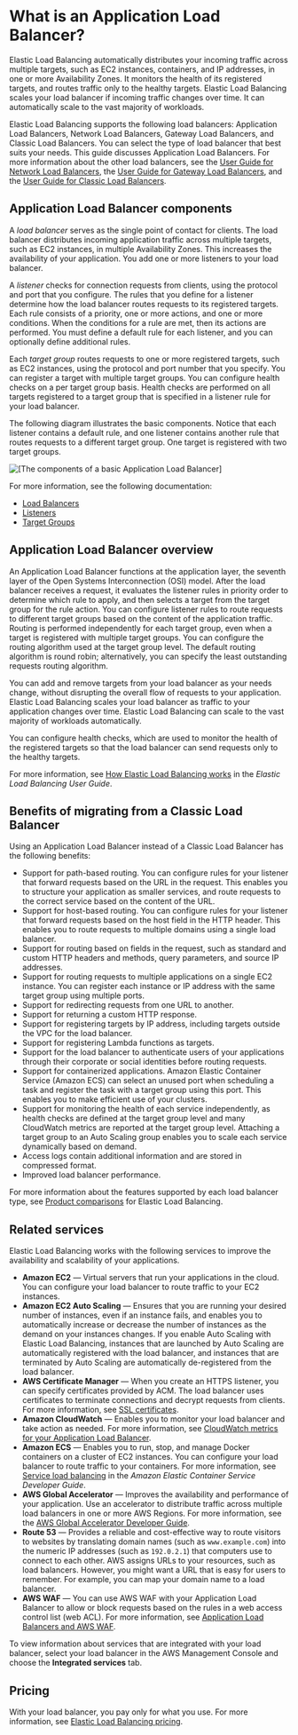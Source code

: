 # What is an Application Load Balancer?<a name="introduction"></a>

Elastic Load Balancing automatically distributes your incoming traffic across multiple targets, such as EC2 instances, containers, and IP addresses, in one or more Availability Zones\. It monitors the health of its registered targets, and routes traffic only to the healthy targets\. Elastic Load Balancing scales your load balancer if incoming traffic changes over time\. It can automatically scale to the vast majority of workloads\.

Elastic Load Balancing supports the following load balancers: Application Load Balancers, Network Load Balancers, Gateway Load Balancers, and Classic Load Balancers\. You can select the type of load balancer that best suits your needs\. This guide discusses Application Load Balancers\. For more information about the other load balancers, see the [User Guide for Network Load Balancers](https://docs.aws.amazon.com/elasticloadbalancing/latest/network/), the [User Guide for Gateway Load Balancers](https://docs.aws.amazon.com/elasticloadbalancing/latest/gateway/), and the [User Guide for Classic Load Balancers](https://docs.aws.amazon.com/elasticloadbalancing/latest/classic/)\.

## Application Load Balancer components<a name="application-load-balancer-components"></a>

A *load balancer* serves as the single point of contact for clients\. The load balancer distributes incoming application traffic across multiple targets, such as EC2 instances, in multiple Availability Zones\. This increases the availability of your application\. You add one or more listeners to your load balancer\.

A *listener* checks for connection requests from clients, using the protocol and port that you configure\. The rules that you define for a listener determine how the load balancer routes requests to its registered targets\. Each rule consists of a priority, one or more actions, and one or more conditions\. When the conditions for a rule are met, then its actions are performed\. You must define a default rule for each listener, and you can optionally define additional rules\.

Each *target group* routes requests to one or more registered targets, such as EC2 instances, using the protocol and port number that you specify\. You can register a target with multiple target groups\. You can configure health checks on a per target group basis\. Health checks are performed on all targets registered to a target group that is specified in a listener rule for your load balancer\.

The following diagram illustrates the basic components\. Notice that each listener contains a default rule, and one listener contains another rule that routes requests to a different target group\. One target is registered with two target groups\.

![\[The components of a basic Application Load Balancer\]](http://docs.aws.amazon.com/elasticloadbalancing/latest/application/images/component_architecture.png)

For more information, see the following documentation:
+ [Load Balancers](application-load-balancers.md)
+ [Listeners](load-balancer-listeners.md)
+ [Target Groups](load-balancer-target-groups.md)

## Application Load Balancer overview<a name="application-load-balancer-overview"></a>

An Application Load Balancer functions at the application layer, the seventh layer of the Open Systems Interconnection \(OSI\) model\. After the load balancer receives a request, it evaluates the listener rules in priority order to determine which rule to apply, and then selects a target from the target group for the rule action\. You can configure listener rules to route requests to different target groups based on the content of the application traffic\. Routing is performed independently for each target group, even when a target is registered with multiple target groups\. You can configure the routing algorithm used at the target group level\. The default routing algorithm is round robin; alternatively, you can specify the least outstanding requests routing algorithm\.

You can add and remove targets from your load balancer as your needs change, without disrupting the overall flow of requests to your application\. Elastic Load Balancing scales your load balancer as traffic to your application changes over time\. Elastic Load Balancing can scale to the vast majority of workloads automatically\.

You can configure health checks, which are used to monitor the health of the registered targets so that the load balancer can send requests only to the healthy targets\.

For more information, see [How Elastic Load Balancing works](https://docs.aws.amazon.com/elasticloadbalancing/latest/userguide/how-elastic-load-balancing-works.html) in the *Elastic Load Balancing User Guide*\.

## Benefits of migrating from a Classic Load Balancer<a name="application-load-balancer-benefits"></a>

Using an Application Load Balancer instead of a Classic Load Balancer has the following benefits:
+ Support for path\-based routing\. You can configure rules for your listener that forward requests based on the URL in the request\. This enables you to structure your application as smaller services, and route requests to the correct service based on the content of the URL\.
+ Support for host\-based routing\. You can configure rules for your listener that forward requests based on the host field in the HTTP header\. This enables you to route requests to multiple domains using a single load balancer\.
+ Support for routing based on fields in the request, such as standard and custom HTTP headers and methods, query parameters, and source IP addresses\.
+ Support for routing requests to multiple applications on a single EC2 instance\. You can register each instance or IP address with the same target group using multiple ports\.
+ Support for redirecting requests from one URL to another\.
+ Support for returning a custom HTTP response\.
+ Support for registering targets by IP address, including targets outside the VPC for the load balancer\.
+ Support for registering Lambda functions as targets\.
+ Support for the load balancer to authenticate users of your applications through their corporate or social identities before routing requests\.
+ Support for containerized applications\. Amazon Elastic Container Service \(Amazon ECS\) can select an unused port when scheduling a task and register the task with a target group using this port\. This enables you to make efficient use of your clusters\.
+ Support for monitoring the health of each service independently, as health checks are defined at the target group level and many CloudWatch metrics are reported at the target group level\. Attaching a target group to an Auto Scaling group enables you to scale each service dynamically based on demand\.
+ Access logs contain additional information and are stored in compressed format\.
+ Improved load balancer performance\.

For more information about the features supported by each load balancer type, see [Product comparisons](http://aws.amazon.com/elasticloadbalancing/features/#Product_comparisons) for Elastic Load Balancing\.

## Related services<a name="application-load-balancer-related-services"></a>

Elastic Load Balancing works with the following services to improve the availability and scalability of your applications\.
+ **Amazon EC2** — Virtual servers that run your applications in the cloud\. You can configure your load balancer to route traffic to your EC2 instances\.
+ **Amazon EC2 Auto Scaling** — Ensures that you are running your desired number of instances, even if an instance fails, and enables you to automatically increase or decrease the number of instances as the demand on your instances changes\. If you enable Auto Scaling with Elastic Load Balancing, instances that are launched by Auto Scaling are automatically registered with the load balancer, and instances that are terminated by Auto Scaling are automatically de\-registered from the load balancer\.
+ **AWS Certificate Manager** — When you create an HTTPS listener, you can specify certificates provided by ACM\. The load balancer uses certificates to terminate connections and decrypt requests from clients\. For more information, see [SSL certificates](create-https-listener.md#https-listener-certificates)\.
+ **Amazon CloudWatch** — Enables you to monitor your load balancer and take action as needed\. For more information, see [CloudWatch metrics for your Application Load Balancer](load-balancer-cloudwatch-metrics.md)\.
+ **Amazon ECS** — Enables you to run, stop, and manage Docker containers on a cluster of EC2 instances\. You can configure your load balancer to route traffic to your containers\. For more information, see [Service load balancing](https://docs.aws.amazon.com/AmazonECS/latest/developerguide/service-load-balancing.html) in the *Amazon Elastic Container Service Developer Guide*\.
+ **AWS Global Accelerator** — Improves the availability and performance of your application\. Use an accelerator to distribute traffic across multiple load balancers in one or more AWS Regions\. For more information, see the [AWS Global Accelerator Developer Guide](https://docs.aws.amazon.com/global-accelerator/latest/dg/)\.
+ **Route 53** — Provides a reliable and cost\-effective way to route visitors to websites by translating domain names \(such as `www.example.com`\) into the numeric IP addresses \(such as `192.0.2.1`\) that computers use to connect to each other\. AWS assigns URLs to your resources, such as load balancers\. However, you might want a URL that is easy for users to remember\. For example, you can map your domain name to a load balancer\.
+ **AWS WAF** — You can use AWS WAF with your Application Load Balancer to allow or block requests based on the rules in a web access control list \(web ACL\)\. For more information, see [Application Load Balancers and AWS WAF](application-load-balancers.md#load-balancer-waf)\.

To view information about services that are integrated with your load balancer, select your load balancer in the AWS Management Console and choose the **Integrated services** tab\.

## Pricing<a name="application-load-balancer-pricing"></a>

With your load balancer, you pay only for what you use\. For more information, see [Elastic Load Balancing pricing](https://aws.amazon.com/elasticloadbalancing/pricing/)\.
